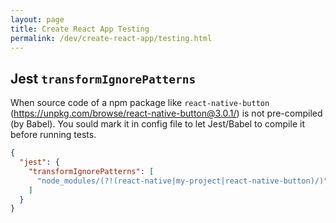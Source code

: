 ```yaml
---
layout: page
title: Create React App Testing
permalink: /dev/create-react-app/testing.html
---
```


## Jest `transformIgnorePatterns`

When source code of a npm package like `react-native-button` (https://unpkg.com/browse/react-native-button@3.0.1/) is not pre-compiled (by Babel). You sould mark it in config file to let Jest/Babel to compile it before running tests.

```json
{
  "jest": {
    "transformIgnorePatterns": [
      "node_modules/(?!(react-native|my-project|react-native-button)/)"
    ]
  }
}
```
